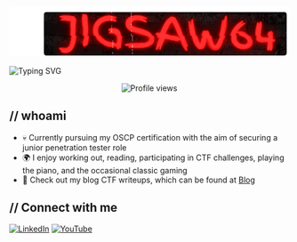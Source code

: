 <!-- Banner Image -->
![image](/assets/Jigsaw64_Pixlr.png)


 <!-- Typewriter Introduction Image -->
![Typing SVG](https://readme-typing-svg.demolab.com?font=Roboto&weight=700&size=30&duration=3000&pause=1000&color=FF0000&center=true&vCenter=true&width=600&lines=Welcome+to+my+page)

<p align="center">
  <img src="https://img.shields.io/badge/Profile%20views-1,440-blue" alt="Profile views">
</p>


## // whoami

- 💀 Currently pursuing my OSCP certification with the aim of securing a junior penetration tester role
- 🌍 I enjoy working out, reading, participating in CTF challenges, playing the piano, and the occasional classic gaming
- 📝 Check out my blog CTF writeups, which can be found at [Blog](https://jigsaws64.github.io/)



## // Connect with me

[![LinkedIn](https://img.shields.io/badge/CJ%20ODDO-0077B5?style=for-the-badge&logo=linkedin&logoColor=white)](https://www.linkedin.com/in/cjoddo/)
[![YouTube](https://img.shields.io/badge/JIGSAW64-FF0000?style=for-the-badge&logo=youtube&logoColor=white)](https://www.youtube.com/channel/UCOpL5NKvSIVZ3iOxrAGAtzw)
